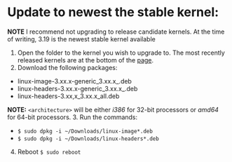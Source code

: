 # Update to newest the stable kernel: 

**NOTE** I recommend not upgrading to release candidate kernels. At the time of writing, 3.19 is the newest stable kernel available

1. Open the folder to the kernel you wish to upgrade to. The most recently released kernels are at the bottom of the [page](http://kernel.ubuntu.com/~kernel-ppa/mainline/).
2. Download the following packages:
  * linux-image-3.xx.x-generic_3.xx.x_<architecture>.deb
  * linux-headers-3.xx.x-generic_3.xx.x_<architecture>.deb
  * linux-headers-3.xx,x_3.xx.x_all.deb
  
  **NOTE:** `<architecture>` will be either *i386* for 32-bit processors or *amd64* for 64-bit processors.
3. Run the commands: 
  * `$ sudo dpkg -i ~/Downloads/linux-image*.deb`
  * `$ sudo dpkg -i ~/Downloads/linux-headers*.deb`
4. Reboot `$ sudo reboot`
